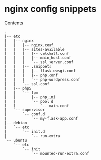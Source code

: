 nginx config snippets
=====================

Contents

    .
    |-- etc
    |   |-- nginx
    |   |   |-- nginx.conf
    |   |   |-- sites-available
    |   |   |   |-- catchall.conf
    |   |   |   |-- main_host.conf
    |   |   |   `-- ssl_server.conf
    |   |   |-- .snippets
    |   |   |   |-- flask-uwsgi.conf
    |   |   |   |-- php.conf
    |   |   |   `-- php-wordpress.conf
    |   |   `-- ssl.conf
    |   |-- php5
    |   |   `-- fpm
    |   |       |-- php.ini
    |   |       `-- pool.d
    |   |           `-- main.conf
    |   `-- supervisor
    |       `-- conf.d
    |           `-- my-flask-app.conf
    |-- debian
    |   `-- etc
    |       `-- init.d
    |           `-- run-extra
    `-- ubuntu
        `-- etc
            `-- init
                `-- mounted-run-extra.conf

